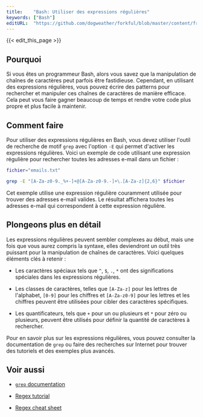 ```yaml
---
title:    "Bash: Utiliser des expressions régulières"
keywords: ["Bash"]
editURL:  "https://github.com/dogweather/forkful/blob/master/content/fr/bash/using-regular-expressions.md"
---
```


{{< edit_this_page >}}

## Pourquoi

Si vous êtes un programmeur Bash, alors vous savez que la manipulation de chaînes de caractères peut parfois être fastidieuse. Cependant, en utilisant des expressions régulières, vous pouvez écrire des patterns pour rechercher et manipuler ces chaînes de caractères de manière efficace. Cela peut vous faire gagner beaucoup de temps et rendre votre code plus propre et plus facile à maintenir.

## Comment faire

Pour utiliser des expressions régulières en Bash, vous devez utiliser l'outil de recherche de motif `grep` avec l'option `-E` qui permet d'activer les expressions régulières. Voici un exemple de code utilisant une expression régulière pour rechercher toutes les adresses e-mail dans un fichier :

```Bash
fichier="emails.txt"

grep -E "[A-Za-z0-9._%+-]+@[A-Za-z0-9.-]+\.[A-Za-z]{2,6}" $fichier
 ```
 
Cet exemple utilise une expression régulière couramment utilisée pour trouver des adresses e-mail valides. Le résultat affichera toutes les adresses e-mail qui correspondent à cette expression régulière.

## Plongeons plus en détail

Les expressions régulières peuvent sembler complexes au début, mais une fois que vous aurez compris la syntaxe, elles deviendront un outil très puissant pour la manipulation de chaînes de caractères. Voici quelques éléments clés à retenir :

- Les caractères spéciaux tels que `^`, `$`, `.`, `*` ont des significations spéciales dans les expressions régulières.

- Les classes de caractères, telles que `[A-Za-z]` pour les lettres de l'alphabet, `[0-9]` pour les chiffres et `[A-Za-z0-9]` pour les lettres et les chiffres peuvent être utilisées pour cibler des caractères spécifiques.

- Les quantificateurs, tels que `+` pour un ou plusieurs et `*` pour zéro ou plusieurs, peuvent être utilisés pour définir la quantité de caractères à rechercher.

Pour en savoir plus sur les expressions régulières, vous pouvez consulter la documentation de `grep` ou faire des recherches sur Internet pour trouver des tutoriels et des exemples plus avancés.

## Voir aussi

- [`grep` documentation](https://www.gnu.org/software/grep/manual/grep.html)

- [Regex tutorial](https://www.regular-expressions.info/tutorial.html)

- [Regex cheat sheet](https://cheatography.com/davechild/cheat-sheets/regular-expressions/)